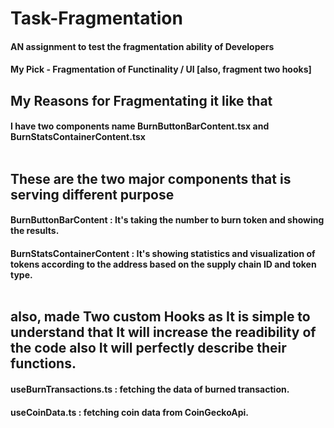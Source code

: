 # Task-Fragmentation
#### AN assignment to test the fragmentation ability of Developers
#### My Pick - Fragmentation of Functinality / UI [also, fragment two hooks]
## My Reasons for Fragmentating it like that
#### I have two components name BurnButtonBarContent.tsx and BurnStatsContainerContent.tsx<br><br>

## These are the two major components that is serving different purpose
#### BurnButtonBarContent : It's taking the number to burn token and showing the results.
#### BurnStatsContainerContent : It's showing statistics and visualization of tokens according to the address based on the supply chain ID and token type.<br><br>

## also, made Two custom Hooks as It is simple to understand that It will increase the readibility of the code also It will perfectly describe their functions.
#### useBurnTransactions.ts : fetching the data of burned transaction.
#### useCoinData.ts : fetching coin data from CoinGeckoApi.
